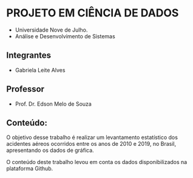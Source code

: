# PROJETO EM CIÊNCIA DE DADOS
 * Universidade Nove de Julho.
 * Análise e Desenvolvimento de Sistemas

## Integrantes 
* Gabriela Leite Alves 

## Professor 
* Prof. Dr. Edson Melo de Souza

## Conteúdo:

O objetivo desse trabalho é realizar um levantamento estatístico dos acidentes aéreos ocorridos entre os anos de 2010 e 2019, no Brasil, apresentando os dados de gráfica.

O conteúdo deste trabalho levou em conta os dados disponibilizados na plataforma Github.
